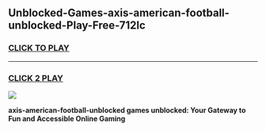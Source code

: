 
## Unblocked-Games-axis-american-football-unblocked-Play-Free-712lc
<h3>
<a href="https://premium76.site?title=axis-american-football-unblocked&ref=12A">CLICK TO PLAY</a></h3>
<hr>

<h3>
<a href="https://premium76.site?title=axis-american-football-unblocked&ref=12A">CLICK 2 PLAY</a>
  
</h3>

<a href="https://premium76.site?title=axis-american-football-unblocked&ref=12A"><img src="https://clearcache.store/games.png"></a>


**axis-american-football-unblocked games unblocked: Your Gateway to Fun and Accessible Online Gaming**
